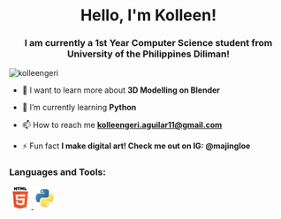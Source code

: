 <h1 align="center">Hello, I'm Kolleen!</h1>
<h3 align="center">I am currently a 1st Year Computer Science student from University of the Philippines Diliman!</h3>

<p align="left"> <img src="https://komarev.com/ghpvc/?username=kolleengeri&label=Profile%20views&color=0e75b6&style=flat" alt="kolleengeri" /> </p>

- 🔭 I want to learn more about **3D Modelling on Blender**

- 🌱 I’m currently learning **Python**

- 📫 How to reach me **kolleengeri.aguilar11@gmail.com**

- ⚡ Fun fact **I make digital art! Check me out on IG: @majingloe**

<h3 align="left">Languages and Tools:</h3>
<p align="left"> <a href="https://www.w3.org/html/" target="_blank" rel="noreferrer"> <img src="https://raw.githubusercontent.com/devicons/devicon/master/icons/html5/html5-original-wordmark.svg" alt="html5" width="40" height="40"/> </a> <a href="https://www.python.org" target="_blank" rel="noreferrer"> <img src="https://raw.githubusercontent.com/devicons/devicon/master/icons/python/python-original.svg" alt="python" width="40" height="40"/> </a> </p>
